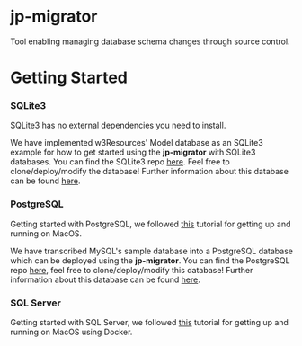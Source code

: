# jp-migrator
Tool enabling managing database schema changes through source control.

# Getting Started 

### SQLite3 
SQLite3 has no external dependencies you need to install. 

We have implemented w3Resources' Model database as an SQLite3 example 
for how to get started using the **jp-migrator** with SQLite3 databases. You can 
find the SQLite3 repo [here](https://github.com/joshuaadampoirier/w3resourceModel). Feel 
free to clone/deploy/modify the database! Further information about this 
database can be found [here](https://www.w3resource.com/sql/sql-table.php).

### PostgreSQL 
Getting started with PostgreSQL, we followed [this](https://www.codementor.io/@engineerapart/getting-started-with-postgresql-on-mac-osx-are8jcopb) tutorial for getting up 
and running on MacOS. 

We have transcribed MySQL's sample database into a PostgreSQL database which can 
be deployed using the **jp-migrator**. You can find the PostgreSQL repo 
[here](https://github.com/joshuaadampoirier/ClassicModels), feel free to 
clone/deploy/modify this database! Further information about this database can 
be found [here](https://www.mysqltutorial.org/mysql-sample-database.aspx).

### SQL Server 
Getting started with SQL Server, we followed [this](https://adamwilbert.com/blog/2018/3/26/get-started-with-sql-server-on-macos-complete-with-a-native-gui) tutorial for 
getting up and running on MacOS using Docker.
